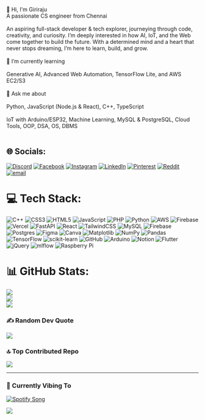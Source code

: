 👋 Hi, I'm Giriraju<br>A passionate CS engineer from Chennai <br><br>An aspiring full-stack developer & tech explorer, journeying through code, creativity, and curiosity. I’m deeply interested in how AI, IoT, and the Web come together to build the future. With a determined mind and a heart that never stops dreaming, I’m here to learn, build, and grow.<br><br>🌱 I’m currently learning<br><br>Generative AI, Advanced Web Automation, TensorFlow Lite, and AWS EC2/S3<br><br>💬 Ask me about<br><br>Python, JavaScript (Node.js & React), C++, TypeScript<br><br>IoT with Arduino/ESP32, Machine Learning, MySQL & PostgreSQL, Cloud Tools, OOP, DSA, OS, DBMS<br><br>

## 🌐 Socials:
[![Discord](https://img.shields.io/badge/Discord-%237289DA.svg?logo=discord&logoColor=white)](https://discord.gg/PTJTytev) [![Facebook](https://img.shields.io/badge/Facebook-%231877F2.svg?logo=Facebook&logoColor=white)](https://facebook.com/_giriraju) [![Instagram](https://img.shields.io/badge/Instagram-%23E4405F.svg?logo=Instagram&logoColor=white)](https://instagram.com/_giriraju) [![LinkedIn](https://img.shields.io/badge/LinkedIn-%230077B5.svg?logo=linkedin&logoColor=white)](https://linkedin.com/in/giridharan-r-971137256) [![Pinterest](https://img.shields.io/badge/Pinterest-%23E60023.svg?logo=Pinterest&logoColor=white)](https://pinterest.com/giriraju005) [![Reddit](https://img.shields.io/badge/Reddit-%23FF4500.svg?logo=Reddit&logoColor=white)](https://reddit.com/user/Ifyouknow__youknow) [![email](https://img.shields.io/badge/Email-D14836?logo=gmail&logoColor=white)](mailto:giriraju005@gmail.com) 

# 💻 Tech Stack:
![C++](https://img.shields.io/badge/c++-%2300599C.svg?style=for-the-badge&logo=c%2B%2B&logoColor=white) ![CSS3](https://img.shields.io/badge/css3-%231572B6.svg?style=for-the-badge&logo=css3&logoColor=white) ![HTML5](https://img.shields.io/badge/html5-%23E34F26.svg?style=for-the-badge&logo=html5&logoColor=white) ![JavaScript](https://img.shields.io/badge/javascript-%23323330.svg?style=for-the-badge&logo=javascript&logoColor=%23F7DF1E) ![PHP](https://img.shields.io/badge/php-%23777BB4.svg?style=for-the-badge&logo=php&logoColor=white) ![Python](https://img.shields.io/badge/python-3670A0?style=for-the-badge&logo=python&logoColor=ffdd54) ![AWS](https://img.shields.io/badge/AWS-%23FF9900.svg?style=for-the-badge&logo=amazon-aws&logoColor=white) ![Firebase](https://img.shields.io/badge/firebase-%23039BE5.svg?style=for-the-badge&logo=firebase) ![Vercel](https://img.shields.io/badge/vercel-%23000000.svg?style=for-the-badge&logo=vercel&logoColor=white) ![FastAPI](https://img.shields.io/badge/FastAPI-005571?style=for-the-badge&logo=fastapi) ![React](https://img.shields.io/badge/react-%2320232a.svg?style=for-the-badge&logo=react&logoColor=%2361DAFB) ![TailwindCSS](https://img.shields.io/badge/tailwindcss-%2338B2AC.svg?style=for-the-badge&logo=tailwind-css&logoColor=white) ![MySQL](https://img.shields.io/badge/mysql-4479A1.svg?style=for-the-badge&logo=mysql&logoColor=white) ![Firebase](https://img.shields.io/badge/firebase-a08021?style=for-the-badge&logo=firebase&logoColor=ffcd34) ![Postgres](https://img.shields.io/badge/postgres-%23316192.svg?style=for-the-badge&logo=postgresql&logoColor=white) ![Figma](https://img.shields.io/badge/figma-%23F24E1E.svg?style=for-the-badge&logo=figma&logoColor=white) ![Canva](https://img.shields.io/badge/Canva-%2300C4CC.svg?style=for-the-badge&logo=Canva&logoColor=white) ![Matplotlib](https://img.shields.io/badge/Matplotlib-%23ffffff.svg?style=for-the-badge&logo=Matplotlib&logoColor=black) ![NumPy](https://img.shields.io/badge/numpy-%23013243.svg?style=for-the-badge&logo=numpy&logoColor=white) ![Pandas](https://img.shields.io/badge/pandas-%23150458.svg?style=for-the-badge&logo=pandas&logoColor=white) ![TensorFlow](https://img.shields.io/badge/TensorFlow-%23FF6F00.svg?style=for-the-badge&logo=TensorFlow&logoColor=white) ![scikit-learn](https://img.shields.io/badge/scikit--learn-%23F7931E.svg?style=for-the-badge&logo=scikit-learn&logoColor=white) ![GitHub](https://img.shields.io/badge/github-%23121011.svg?style=for-the-badge&logo=github&logoColor=white) ![Arduino](https://img.shields.io/badge/-Arduino-00979D?style=for-the-badge&logo=Arduino&logoColor=white) ![Notion](https://img.shields.io/badge/Notion-%23000000.svg?style=for-the-badge&logo=notion&logoColor=white) ![Flutter](https://img.shields.io/badge/Flutter-%2302569B.svg?style=for-the-badge&logo=Flutter&logoColor=white) ![jQuery](https://img.shields.io/badge/jquery-%230769AD.svg?style=for-the-badge&logo=jquery&logoColor=white) ![mlflow](https://img.shields.io/badge/mlflow-%23d9ead3.svg?style=for-the-badge&logo=numpy&logoColor=blue) ![Raspberry Pi](https://img.shields.io/badge/-Raspberry_Pi-C51A4A?style=for-the-badge&logo=Raspberry-Pi)

# 📊 GitHub Stats:
![](https://github-readme-stats.vercel.app/api?username=girirraju&theme=dark&hide_border=false&include_all_commits=false&count_private=false)<br/>
![](https://nirzak-streak-stats.vercel.app/?user=girirraju&theme=dark&hide_border=false)<br/>
![](https://github-readme-stats.vercel.app/api/top-langs/?username=girirraju&theme=dark&hide_border=false&include_all_commits=false&count_private=false&layout=compact)

### ✍️ Random Dev Quote
![](https://quotes-github-readme.vercel.app/api?type=horizontal&theme=radical)

### 🔝 Top Contributed Repo
![](https://github-contributor-stats.vercel.app/api?username=girirraju&limit=5&theme=dark&combine_all_yearly_contributions=true)

---

### 🎵 Currently Vibing To  
[![Spotify Song](https://img.shields.io/badge/Now%20Playing-Way%20Down%20We%20Go%20by%20KALEO-1DB954?style=for-the-badge&logo=spotify&logoColor=white)](https://open.spotify.com/track/0y1QJc3SJVPKJ1OvFmFqe6)

[![](https://visitcount.itsvg.in/api?id=girirraju&icon=0&color=0)](https://visitcount.itsvg.in)

<!-- Proudly created with GPRM ( https://gprm.itsvg.in ) -->

